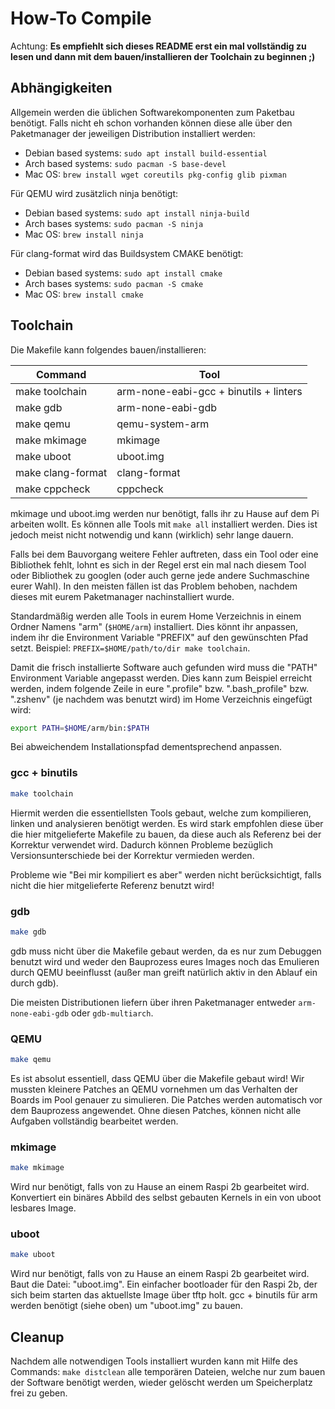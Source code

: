 # How-To Compile

Achtung: __Es empfiehlt sich dieses README erst ein mal vollständig zu lesen und dann mit dem bauen/installieren der Toolchain zu beginnen ;)__

## Abhängigkeiten
Allgemein werden die üblichen Softwarekomponenten zum Paketbau benötigt. Falls nicht eh schon vorhanden können diese alle über den Paketmanager der jeweiligen Distribution installiert werden:

- Debian based systems: `sudo apt install build-essential`
- Arch based systems: `sudo pacman -S base-devel`
- Mac OS: `brew install wget coreutils pkg-config glib pixman`

Für QEMU wird zusätzlich ninja benötigt:

- Debian based systems: `sudo apt install ninja-build`
- Arch bases systems: `sudo pacman -S ninja`
- Mac OS: `brew install ninja`

Für clang-format wird das Buildsystem CMAKE benötigt:

- Debian based systems: `sudo apt install cmake`
- Arch bases systems: `sudo pacman -S cmake`
- Mac OS: `brew install cmake`

## Toolchain

Die Makefile kann folgendes bauen/installieren:

| Command            | Tool                                   |
|--------------------|----------------------------------------|
| make toolchain     | arm-none-eabi-gcc + binutils + linters |
| make gdb           | arm-none-eabi-gdb                      |
| make qemu          | qemu-system-arm                        |
| make mkimage       | mkimage                                |
| make uboot         | uboot.img                              |
| make clang-format  | clang-format                           |
| make cppcheck      | cppcheck                               |


mkimage und uboot.img werden nur benötigt, falls ihr zu Hause auf dem Pi arbeiten wollt. Es können alle Tools mit `make all` installiert werden. Dies ist jedoch meist nicht notwendig und kann (wirklich) sehr lange dauern.

Falls bei dem Bauvorgang weitere Fehler auftreten, dass ein Tool oder eine Bibliothek fehlt, lohnt es sich in der Regel erst ein mal nach diesem Tool oder Bibliothek zu googlen (oder auch gerne jede andere Suchmaschine eurer Wahl). In den meisten fällen ist das Problem behoben, nachdem dieses mit eurem Paketmanager nachinstalliert wurde.

Standardmäßig werden alle Tools in eurem Home Verzeichnis in einem Ordner Namens "arm" (`$HOME/arm`) installiert. Dies könnt ihr anpassen, indem ihr die Environment Variable "PREFIX" auf den gewünschten Pfad setzt. Beispiel: `PREFIX=$HOME/path/to/dir make toolchain`.

Damit die frisch installierte Software auch gefunden wird muss die "PATH" Environment Variable angepasst werden. Dies kann zum Beispiel erreicht werden, indem folgende Zeile in eure ".profile" bzw. ".bash_profile" bzw. ".zshenv" (je nachdem was benutzt wird) im Home Verzeichnis eingefügt wird:

```sh
export PATH=$HOME/arm/bin:$PATH
```

Bei abweichendem Installationspfad dementsprechend anpassen.

### gcc + binutils

```sh
make toolchain
```

Hiermit werden die essentiellsten Tools gebaut, welche zum kompilieren, linken und analysieren benötigt werden. Es wird stark empfohlen diese über die hier mitgelieferte Makefile zu bauen, da diese auch als Referenz bei der Korrektur verwendet wird. Dadurch können Probleme bezüglich Versionsunterschiede bei der Korrektur vermieden werden.

Probleme wie "Bei mir kompiliert es aber" werden nicht berücksichtigt, falls nicht die hier mitgelieferte Referenz benutzt wird!

### gdb

```sh
make gdb
```

gdb muss nicht über die Makefile gebaut werden, da es nur zum Debuggen benutzt wird und weder den Bauprozess eures Images noch das Emulieren durch QEMU beeinflusst (außer man greift natürlich aktiv in den Ablauf ein durch gdb).

Die meisten Distributionen liefern über ihren Paketmanager entweder `arm-none-eabi-gdb` oder `gdb-multiarch`.

### QEMU

```sh
make qemu
```

Es ist absolut essentiell, dass QEMU über die Makefile gebaut wird! Wir mussten kleinere Patches an QEMU vornehmen um das Verhalten der Boards im Pool genauer zu simulieren. Die Patches werden automatisch vor dem Bauprozess angewendet. Ohne diesen Patches, können nicht alle Aufgaben vollständig bearbeitet werden.

### mkimage

```sh
make mkimage
```

Wird nur benötigt, falls von zu Hause an einem Raspi 2b gearbeitet wird. Konvertiert ein binäres Abbild des selbst gebauten Kernels in ein von uboot lesbares Image.

### uboot

```sh
make uboot
```

Wird nur benötigt, falls von zu Hause an einem Raspi 2b gearbeitet wird. Baut die Datei: "uboot.img". Ein einfacher bootloader für den Raspi 2b, der sich beim starten das aktuellste Image über tftp holt. gcc + binutils für arm werden benötigt (siehe oben) um "uboot.img" zu bauen.

## Cleanup

Nachdem alle notwendigen Tools installiert wurden kann mit Hilfe des Commands: `make distclean` alle temporären Dateien, welche nur zum bauen der Software benötigt werden, wieder gelöscht werden um Speicherplatz frei zu geben.
